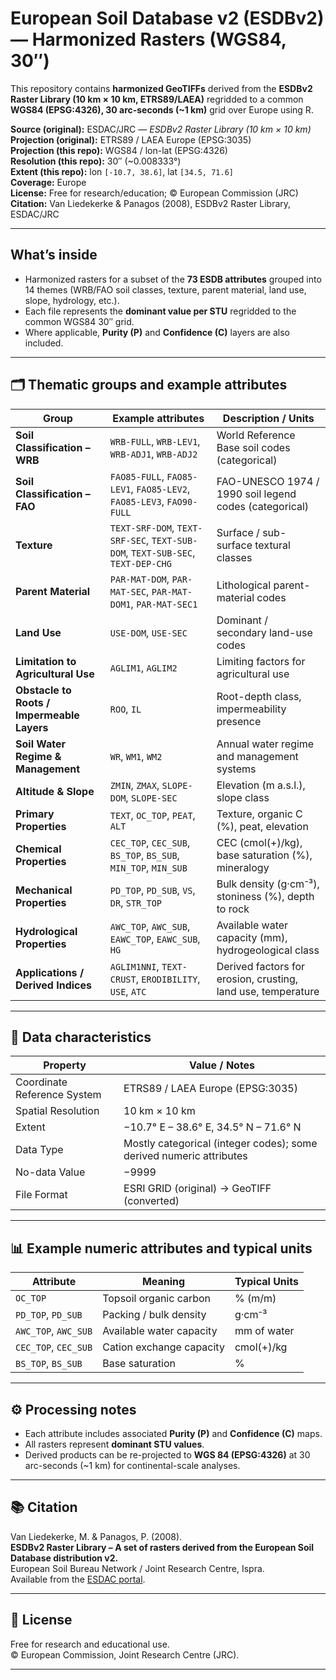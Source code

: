 # European Soil Database v2 (ESDBv2) — Harmonized Rasters (WGS84, 30″)

This repository contains **harmonized GeoTIFFs** derived from the **ESDBv2 Raster Library (10 km × 10 km, ETRS89/LAEA)** regridded to a common **WGS84 (EPSG:4326), 30 arc-seconds (~1 km)** grid over Europe using R.

**Source (original):** ESDAC/JRC — *ESDBv2 Raster Library (10 km × 10 km)*  
**Projection (original):** ETRS89 / LAEA Europe (EPSG:3035)  
**Projection (this repo):** WGS84 / lon-lat (EPSG:4326)  
**Resolution (this repo):** 30″ (~0.008333°)  
**Extent (this repo):** lon `[-10.7, 38.6]`, lat `[34.5, 71.6]`  
**Coverage:** Europe  
**License:** Free for research/education; © European Commission (JRC)  
**Citation:** Van Liedekerke & Panagos (2008), ESDBv2 Raster Library, ESDAC/JRC

---

## What’s inside
- Harmonized rasters for a subset of the **73 ESDB attributes** grouped into 14 themes (WRB/FAO soil classes, texture, parent material, land use, slope, hydrology, etc.).
- Each file represents the **dominant value per STU** regridded to the common WGS84 30″ grid.
- Where applicable, **Purity (P)** and **Confidence (C)** layers are also included.

---

## 🗂 Thematic groups and example attributes

| **Group** | **Example attributes** | **Description / Units** |
|------------|-----------------------|--------------------------|
| **Soil Classification – WRB** | `WRB-FULL`, `WRB-LEV1`, `WRB-ADJ1`, `WRB-ADJ2` | World Reference Base soil codes (categorical) |
| **Soil Classification – FAO** | `FAO85-FULL`, `FAO85-LEV1`, `FAO85-LEV2`, `FAO85-LEV3`, `FAO90-FULL` | FAO-UNESCO 1974 / 1990 soil legend codes (categorical) |
| **Texture** | `TEXT-SRF-DOM`, `TEXT-SRF-SEC`, `TEXT-SUB-DOM`, `TEXT-SUB-SEC`, `TEXT-DEP-CHG` | Surface / sub-surface textural classes |
| **Parent Material** | `PAR-MAT-DOM`, `PAR-MAT-SEC`, `PAR-MAT-DOM1`, `PAR-MAT-SEC1` | Lithological parent-material codes |
| **Land Use** | `USE-DOM`, `USE-SEC` | Dominant / secondary land-use codes |
| **Limitation to Agricultural Use** | `AGLIM1`, `AGLIM2` | Limiting factors for agricultural use |
| **Obstacle to Roots / Impermeable Layers** | `ROO`, `IL` | Root-depth class, impermeability presence |
| **Soil Water Regime & Management** | `WR`, `WM1`, `WM2` | Annual water regime and management systems |
| **Altitude & Slope** | `ZMIN`, `ZMAX`, `SLOPE-DOM`, `SLOPE-SEC` | Elevation (m a.s.l.), slope class |
| **Primary Properties** | `TEXT`, `OC_TOP`, `PEAT`, `ALT` | Texture, organic C (%), peat, elevation |
| **Chemical Properties** | `CEC_TOP`, `CEC_SUB`, `BS_TOP`, `BS_SUB`, `MIN_TOP`, `MIN_SUB` | CEC (cmol(+)/kg), base saturation (%), mineralogy |
| **Mechanical Properties** | `PD_TOP`, `PD_SUB`, `VS`, `DR`, `STR_TOP` | Bulk density (g·cm⁻³), stoniness (%), depth to rock |
| **Hydrological Properties** | `AWC_TOP`, `AWC_SUB`, `EAWC_TOP`, `EAWC_SUB`, `HG` | Available water capacity (mm), hydrogeological class |
| **Applications / Derived Indices** | `AGLIM1NNI`, `TEXT-CRUST`, `ERODIBILITY`, `USE`, `ATC` | Derived factors for erosion, crusting, land use, temperature |

---

## 🧭 Data characteristics

| **Property** | **Value / Notes** |
|---------------|------------------|
| Coordinate Reference System | ETRS89 / LAEA Europe (EPSG:3035) |
| Spatial Resolution | 10 km × 10 km |
| Extent | −10.7° E – 38.6° E, 34.5° N – 71.6° N |
| Data Type | Mostly categorical (integer codes); some derived numeric attributes |
| No-data Value | −9999 |
| File Format | ESRI GRID (original) → GeoTIFF (converted) |

---

## 📊 Example numeric attributes and typical units

| **Attribute** | **Meaning** | **Typical Units** |
|----------------|-------------|-------------------|
| `OC_TOP` | Topsoil organic carbon | % (m/m) |
| `PD_TOP`, `PD_SUB` | Packing / bulk density | g·cm⁻³ |
| `AWC_TOP`, `AWC_SUB` | Available water capacity | mm of water |
| `CEC_TOP`, `CEC_SUB` | Cation exchange capacity | cmol(+)/kg |
| `BS_TOP`, `BS_SUB` | Base saturation | % |

---

## ⚙️ Processing notes

- Each attribute includes associated **Purity (P)** and **Confidence (C)** maps.  
- All rasters represent **dominant STU values**.  
- Derived products can be re-projected to **WGS 84 (EPSG:4326)** at 30 arc-seconds (~1 km) for continental-scale analyses.

---

## 📚 Citation

Van Liedekerke, M. & Panagos, P. (2008).  
**ESDBv2 Raster Library – A set of rasters derived from the European Soil Database distribution v2.**  
European Soil Bureau Network / Joint Research Centre, Ispra.  
Available from the [ESDAC portal](https://esdac.jrc.ec.europa.eu/content/european-soil-database-v2-raster-library-10kmx10km).

---

## 📝 License
Free for research and educational use.  
© European Commission, Joint Research Centre (JRC).

---

